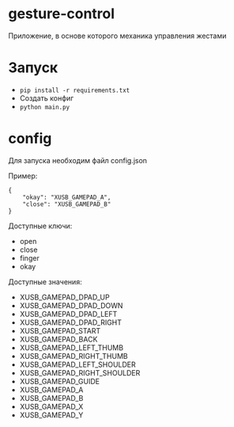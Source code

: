 # gesture-control
Приложение, в основе которого механика управления жестами

# Запуск

 - ``pip install -r requirements.txt``
 - Создать конфиг
 - ``python main.py``

# config
Для запуска необходим файл config.json

Пример:

```
{
    "okay": "XUSB_GAMEPAD_A",
    "close": "XUSB_GAMEPAD_B"
}
```

Доступные ключи:
 - open 
 - close
 - finger 
 - okay
   
Доступные значения:

 - XUSB_GAMEPAD_DPAD_UP
 - XUSB_GAMEPAD_DPAD_DOWN
 - XUSB_GAMEPAD_DPAD_LEFT
 - XUSB_GAMEPAD_DPAD_RIGHT
 - XUSB_GAMEPAD_START
 - XUSB_GAMEPAD_BACK
 - XUSB_GAMEPAD_LEFT_THUMB
 - XUSB_GAMEPAD_RIGHT_THUMB
 - XUSB_GAMEPAD_LEFT_SHOULDER
 - XUSB_GAMEPAD_RIGHT_SHOULDER
 - XUSB_GAMEPAD_GUIDE
 - XUSB_GAMEPAD_A
 - XUSB_GAMEPAD_B
 - XUSB_GAMEPAD_X
 - XUSB_GAMEPAD_Y
